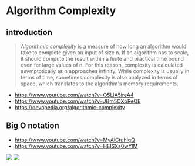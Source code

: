 # Algorithm Complexity

## introduction

> *Algorithmic complexity* is a measure of how long an algorithm would take to complete given an input of size n. If an algorithm has to scale, it should compute the result within a finite and practical time bound even for large values of n. For this reason, complexity is calculated asymptotically as n approaches infinity. While complexity is usually in terms of time, sometimes complexity is also analyzed in terms of space, which translates to the algorithm's memory requirements.


- https://www.youtube.com/watch?v=O5LiA5ireA4
- https://www.youtube.com/watch?v=JBm5OXbReQE
- https://devopedia.org/algorithmic-complexity


## Big O notation

- https://www.youtube.com/watch?v=MyAiCtuhiqQ
- https://www.youtube.com/watch?v=HEISXs0wYlM

![](https://devopedia.org/images/article/17/4996.1513922020.jpg)
![](https://i.ytimg.com/vi/47GRtdHOKMg/maxresdefault.jpg)

